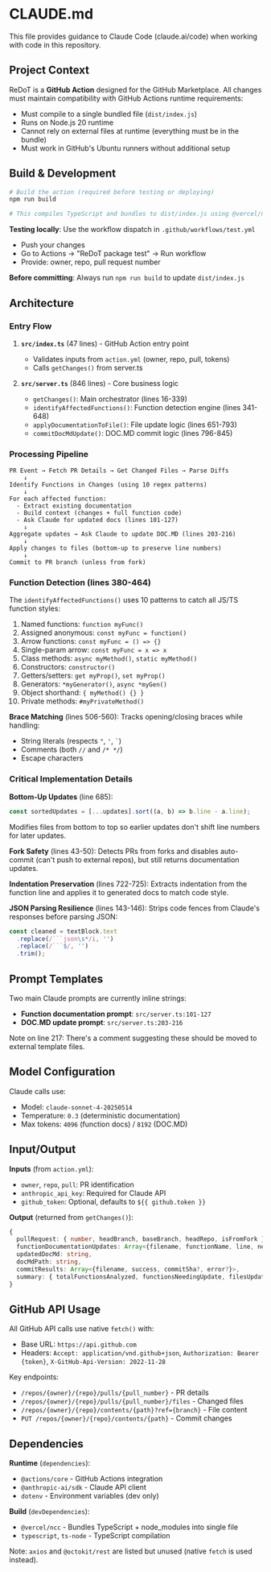 # CLAUDE.md

This file provides guidance to Claude Code (claude.ai/code) when working with code in this repository.

## Project Context

ReDoT is a **GitHub Action** designed for the GitHub Marketplace. All changes must maintain compatibility with GitHub Actions runtime requirements:
- Must compile to a single bundled file (`dist/index.js`)
- Runs on Node.js 20 runtime
- Cannot rely on external files at runtime (everything must be in the bundle)
- Must work in GitHub's Ubuntu runners without additional setup

## Build & Development

```bash
# Build the action (required before testing or deploying)
npm run build

# This compiles TypeScript and bundles to dist/index.js using @vercel/ncc
```

**Testing locally**: Use the workflow dispatch in `.github/workflows/test.yml`
- Push your changes
- Go to Actions → "ReDoT package test" → Run workflow
- Provide: owner, repo, pull request number

**Before committing**: Always run `npm run build` to update `dist/index.js`

## Architecture

### Entry Flow
1. **`src/index.ts`** (47 lines) - GitHub Action entry point
   - Validates inputs from `action.yml` (owner, repo, pull, tokens)
   - Calls `getChanges()` from server.ts

2. **`src/server.ts`** (846 lines) - Core business logic
   - `getChanges()`: Main orchestrator (lines 16-339)
   - `identifyAffectedFunctions()`: Function detection engine (lines 341-648)
   - `applyDocumentationToFile()`: File update logic (lines 651-793)
   - `commitDocMdUpdate()`: DOC.MD commit logic (lines 796-845)

### Processing Pipeline

```
PR Event → Fetch PR Details → Get Changed Files → Parse Diffs
    ↓
Identify Functions in Changes (using 10 regex patterns)
    ↓
For each affected function:
  - Extract existing documentation
  - Build context (changes + full function code)
  - Ask Claude for updated docs (lines 101-127)
    ↓
Aggregate updates → Ask Claude to update DOC.MD (lines 203-216)
    ↓
Apply changes to files (bottom-up to preserve line numbers)
    ↓
Commit to PR branch (unless from fork)
```

### Function Detection (lines 380-464)

The `identifyAffectedFunctions()` uses 10 patterns to catch all JS/TS function styles:
1. Named functions: `function myFunc()`
2. Assigned anonymous: `const myFunc = function()`
3. Arrow functions: `const myFunc = () => {}`
4. Single-param arrow: `const myFunc = x => x`
5. Class methods: `async myMethod()`, `static myMethod()`
6. Constructors: `constructor()`
7. Getters/setters: `get myProp()`, `set myProp()`
8. Generators: `*myGenerator()`, `async *myGen()`
9. Object shorthand: `{ myMethod() {} }`
10. Private methods: `#myPrivateMethod()`

**Brace Matching** (lines 506-560): Tracks opening/closing braces while handling:
- String literals (respects `"`, `'`, `` ` ``)
- Comments (both `//` and `/* */`)
- Escape characters

### Critical Implementation Details

**Bottom-Up Updates** (line 685):
```typescript
const sortedUpdates = [...updates].sort((a, b) => b.line - a.line);
```
Modifies files from bottom to top so earlier updates don't shift line numbers for later updates.

**Fork Safety** (lines 43-50):
Detects PRs from forks and disables auto-commit (can't push to external repos), but still returns documentation updates.

**Indentation Preservation** (lines 722-725):
Extracts indentation from the function line and applies it to generated docs to match code style.

**JSON Parsing Resilience** (lines 143-146):
Strips code fences from Claude's responses before parsing JSON:
```typescript
const cleaned = textBlock.text
  .replace(/```json\s*/i, '')
  .replace(/```$/, '')
  .trim();
```

## Prompt Templates

Two main Claude prompts are currently inline strings:
- **Function documentation prompt**: `src/server.ts:101-127`
- **DOC.MD update prompt**: `src/server.ts:203-216`

Note on line 217: There's a comment suggesting these should be moved to external template files.

## Model Configuration

Claude calls use:
- Model: `claude-sonnet-4-20250514`
- Temperature: `0.3` (deterministic documentation)
- Max tokens: `4096` (function docs) / `8192` (DOC.MD)

## Input/Output

**Inputs** (from `action.yml`):
- `owner`, `repo`, `pull`: PR identification
- `anthropic_api_key`: Required for Claude API
- `github_token`: Optional, defaults to `${{ github.token }}`

**Output** (returned from `getChanges()`):
```typescript
{
  pullRequest: { number, headBranch, baseBranch, headRepo, isFromFork },
  functionDocumentationUpdates: Array<{filename, functionName, line, needsUpdate, reason, inlineDocumentation, docMdSummary}>,
  updatedDocMd: string,
  docMdPath: string,
  commitResults: Array<{filename, success, commitSha?, error?}>,
  summary: { totalFunctionsAnalyzed, functionsNeedingUpdate, filesUpdated, autoCommitEnabled }
}
```

## GitHub API Usage

All GitHub API calls use native `fetch()` with:
- Base URL: `https://api.github.com`
- Headers: `Accept: application/vnd.github+json`, `Authorization: Bearer {token}`, `X-GitHub-Api-Version: 2022-11-28`

Key endpoints:
- `/repos/{owner}/{repo}/pulls/{pull_number}` - PR details
- `/repos/{owner}/{repo}/pulls/{pull_number}/files` - Changed files
- `/repos/{owner}/{repo}/contents/{path}?ref={branch}` - File content
- `PUT /repos/{owner}/{repo}/contents/{path}` - Commit changes

## Dependencies

**Runtime** (`dependencies`):
- `@actions/core` - GitHub Actions integration
- `@anthropic-ai/sdk` - Claude API client
- `dotenv` - Environment variables (dev only)

**Build** (`devDependencies`):
- `@vercel/ncc` - Bundles TypeScript + node_modules into single file
- `typescript`, `ts-node` - TypeScript compilation

Note: `axios` and `@octokit/rest` are listed but unused (native `fetch` is used instead).
